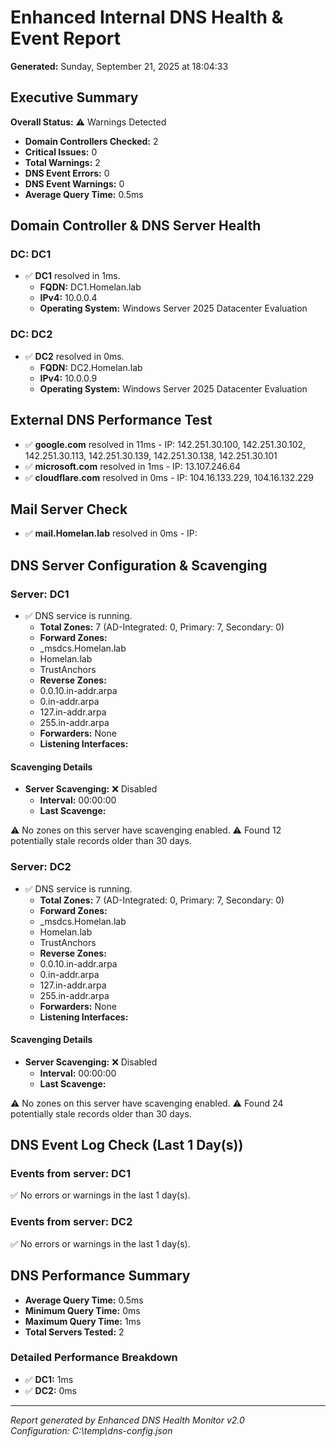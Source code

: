 ﻿# Enhanced Internal DNS Health & Event Report

**Generated:** Sunday, September 21, 2025 at 18:04:33

## Executive Summary

**Overall Status:** ⚠️ Warnings Detected

* **Domain Controllers Checked:** 2
* **Critical Issues:** 0
* **Total Warnings:** 2
* **DNS Event Errors:** 0  
* **DNS Event Warnings:** 0
* **Average Query Time:** 0.5ms

## Domain Controller & DNS Server Health
### DC: DC1
* ✅ **DC1** resolved in 1ms.
    - **FQDN:** DC1.Homelan.lab
    - **IPv4:** 10.0.0.4
    - **Operating System:** Windows Server 2025 Datacenter Evaluation
### DC: DC2
* ✅ **DC2** resolved in 0ms.
    - **FQDN:** DC2.Homelan.lab
    - **IPv4:** 10.0.0.9
    - **Operating System:** Windows Server 2025 Datacenter Evaluation

## External DNS Performance Test
* ✅ **google.com** resolved in 11ms - IP: 142.251.30.100, 142.251.30.102, 142.251.30.113, 142.251.30.139, 142.251.30.138, 142.251.30.101
* ✅ **microsoft.com** resolved in 1ms - IP: 13.107.246.64
* ✅ **cloudflare.com** resolved in 0ms - IP: 104.16.133.229, 104.16.132.229

## Mail Server Check
* ✅ **mail.Homelan.lab** resolved in 0ms - IP: 

## DNS Server Configuration & Scavenging
### Server: DC1
* ✅ DNS service is running.
    - **Total Zones:** 7 (AD-Integrated: 0, Primary: 7, Secondary: 0)
    - **Forward Zones:**
    - _msdcs.Homelan.lab
    - Homelan.lab
    - TrustAnchors
    - **Reverse Zones:**
    - 0.0.10.in-addr.arpa
    - 0.in-addr.arpa
    - 127.in-addr.arpa
    - 255.in-addr.arpa
    - **Forwarders:** None
    - **Listening Interfaces:** 

#### Scavenging Details
* **Server Scavenging:** ❌ Disabled
    - **Interval:** 00:00:00
    - **Last Scavenge:** 

⚠️ No zones on this server have scavenging enabled.
⚠️ Found 12 potentially stale records older than 30 days.
### Server: DC2
* ✅ DNS service is running.
    - **Total Zones:** 7 (AD-Integrated: 0, Primary: 7, Secondary: 0)
    - **Forward Zones:**
    - _msdcs.Homelan.lab
    - Homelan.lab
    - TrustAnchors
    - **Reverse Zones:**
    - 0.0.10.in-addr.arpa
    - 0.in-addr.arpa
    - 127.in-addr.arpa
    - 255.in-addr.arpa
    - **Forwarders:** None
    - **Listening Interfaces:** 

#### Scavenging Details
* **Server Scavenging:** ❌ Disabled
    - **Interval:** 00:00:00
    - **Last Scavenge:** 

⚠️ No zones on this server have scavenging enabled.
⚠️ Found 24 potentially stale records older than 30 days.

## DNS Event Log Check (Last 1 Day(s))
### Events from server: DC1
✅ No errors or warnings in the last 1 day(s).
### Events from server: DC2
✅ No errors or warnings in the last 1 day(s).

## DNS Performance Summary
* **Average Query Time:** 0.5ms
* **Minimum Query Time:** 0ms
* **Maximum Query Time:** 1ms
* **Total Servers Tested:** 2

### Detailed Performance Breakdown
* ✅ **DC1:** 1ms
* ✅ **DC2:** 0ms


---

*Report generated by Enhanced DNS Health Monitor v2.0*  
*Configuration: C:\temp\dns-config.json*

